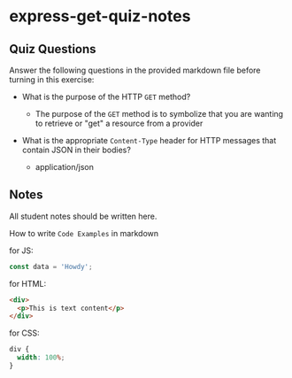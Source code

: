 # express-get-quiz-notes

## Quiz Questions

Answer the following questions in the provided markdown file before turning in this exercise:

- What is the purpose of the HTTP `GET` method?

  - The purpose of the `GET` method is to symbolize that you are wanting to retrieve or "get" a resource from a provider

- What is the appropriate `Content-Type` header for HTTP messages that contain JSON in their bodies?

  - application/json

## Notes

All student notes should be written here.

How to write `Code Examples` in markdown

for JS:

```javascript
const data = 'Howdy';
```

for HTML:

```html
<div>
  <p>This is text content</p>
</div>
```

for CSS:

```css
div {
  width: 100%;
}
```
